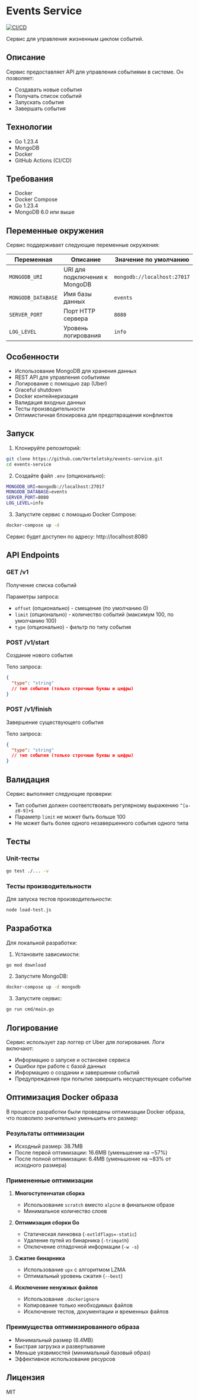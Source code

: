 # Events Service

[![CI/CD](https://github.com/Verteletsky/events-service/actions/workflows/ci.yml/badge.svg)](https://github.com/Verteletsky/events-service/actions/workflows/ci.yml)

Сервис для управления жизненным циклом событий.

## Описание

Сервис предоставляет API для управления событиями в системе. Он позволяет:

- Создавать новые события
- Получать список событий
- Запускать события
- Завершать события

## Технологии

- Go 1.23.4
- MongoDB
- Docker
- GitHub Actions (CI/CD)

## Требования

- Docker
- Docker Compose
- Go 1.23.4
- MongoDB 6.0 или выше

## Переменные окружения

Сервис поддерживает следующие переменные окружения:

| Переменная         | Описание                      | Значение по умолчанию       |
|--------------------|-------------------------------|-----------------------------|
| `MONGODB_URI`      | URI для подключения к MongoDB | `mongodb://localhost:27017` |
| `MONGODB_DATABASE` | Имя базы данных               | `events`                    |
| `SERVER_PORT`      | Порт HTTP сервера             | `8080`                      |
| `LOG_LEVEL`        | Уровень логирования           | `info`                      |

## Особенности

- Использование MongoDB для хранения данных
- REST API для управления событиями
- Логирование с помощью zap (Uber)
- Graceful shutdown
- Docker контейнеризация
- Валидация входных данных
- Тесты производительности
- Оптимистичная блокировка для предотвращения конфликтов

## Запуск

1. Клонируйте репозиторий:

```bash
git clone https://github.com/Verteletsky/events-service.git
cd events-service
```

2. Создайте файл `.env` (опционально):

```bash
MONGODB_URI=mongodb://localhost:27017
MONGODB_DATABASE=events
SERVER_PORT=8080
LOG_LEVEL=info
```

3. Запустите сервис с помощью Docker Compose:

```bash
docker-compose up -d
```

Сервис будет доступен по адресу: http://localhost:8080

## API Endpoints

### GET /v1

Получение списка событий

Параметры запроса:

- `offset` (опционально) - смещение (по умолчанию 0)
- `limit` (опционально) - количество событий (максимум 100, по умолчанию 100)
- `type` (опционально) - фильтр по типу события

### POST /v1/start

Создание нового события

Тело запроса:

```json
{
  "type": "string"
  // тип события (только строчные буквы и цифры)
}
```

### POST /v1/finish

Завершение существующего события

Тело запроса:

```json
{
  "type": "string"
  // тип события (только строчные буквы и цифры)
}
```

## Валидация

Сервис выполняет следующие проверки:

- Тип события должен соответствовать регулярному выражению `^[a-z0-9]+$`
- Параметр `limit` не может быть больше 100
- Не может быть более одного незавершенного события одного типа

## Тесты

### Unit-тесты

```bash
go test ./... -v
```

### Тесты производительности

Для запуска тестов производительности:

```bash
node load-test.js
```

## Разработка

Для локальной разработки:

1. Установите зависимости:

```bash
go mod download
```

2. Запустите MongoDB:

```bash
docker-compose up -d mongodb
```

3. Запустите сервис:

```bash
go run cmd/main.go
```

## Логирование

Сервис использует zap логгер от Uber для логирования. Логи включают:

- Информацию о запуске и остановке сервиса
- Ошибки при работе с базой данных
- Информацию о создании и завершении событий
- Предупреждения при попытке завершить несуществующее событие

## Оптимизация Docker образа

В процессе разработки были проведены оптимизации Docker образа, что позволило значительно уменьшить его размер:

### Результаты оптимизации

- Исходный размер: 38.7MB
- После первой оптимизации: 16.6MB (уменьшение на ~57%)
- После полной оптимизации: 6.4MB (уменьшение на ~83% от исходного размера)

### Примененные оптимизации

1. **Многоступенчатая сборка**
    - Использование `scratch` вместо `alpine` в финальном образе
    - Минимальное количество слоев

2. **Оптимизация сборки Go**
    - Статическая линковка (`-extldflags=-static`)
    - Удаление путей из бинарника (`-trimpath`)
    - Отключение отладочной информации (`-w -s`)

3. **Сжатие бинарника**
    - Использование `upx` с алгоритмом LZMA
    - Оптимальный уровень сжатия (`--best`)

4. **Исключение ненужных файлов**
    - Использование `.dockerignore`
    - Копирование только необходимых файлов
    - Исключение тестов, документации и временных файлов

### Преимущества оптимизированного образа

- Минимальный размер (6.4MB)
- Быстрая загрузка и развертывание
- Меньше уязвимостей (минимальный базовый образ)
- Эффективное использование ресурсов

## Лицензия

MIT 